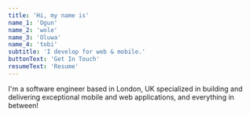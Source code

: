 ```yaml
---
title: 'Hi, my name is'
name_1: 'Ogun'
name_2: 'wole'
name_3: 'Oluwa'
name_4: 'tobi'
subtitle: 'I develop for web & mobile.'
buttonText: 'Get In Touch'
resumeText: 'Resume'
---
```


I'm a software engineer based in London, UK specialized in building and delivering exceptional mobile and web applications, and everything in between!
